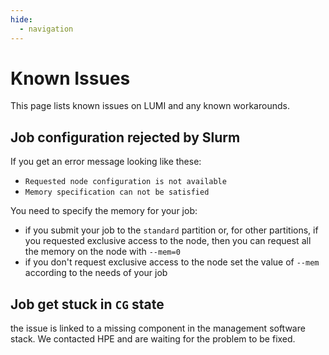 ```yaml
---
hide:
  - navigation
---
```


# Known Issues

This page lists known issues on LUMI and any known workarounds.

## Job configuration rejected by Slurm

If you get an error message looking like these:

- `Requested node configuration is not available`
- `Memory specification can not be satisfied`

You need to specify the memory for your job: 

- if you submit your job to the `standard` partition or, for other partitions, 
  if you requested exclusive access to the node, then you can request all the
  memory on the node with `--mem=0`
- if you don't request exclusive access to the node set the value of `--mem`
  according to the needs of your job

## Job get stuck in `CG` state

the issue is linked to a missing component in the management software stack. 
We contacted HPE and are waiting for the problem to be fixed.